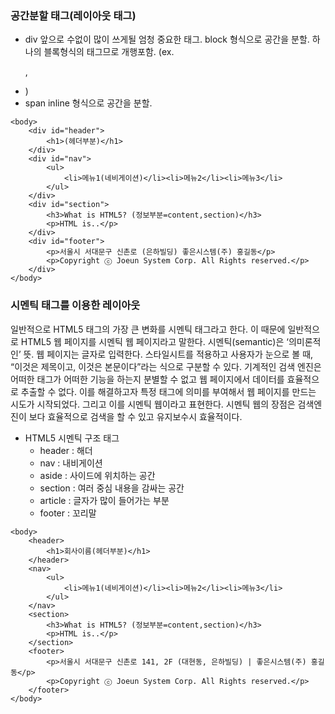 ### 공간분할 태그(레이아웃 태그)
 - div
  앞으로 수없이 많이 쓰게될 엄청 중요한 태그.
  block 형식으로 공간을 분할. 하나의 블록형식의 태그므로 개행포함.
  (ex. <p>, <li> )
 - span
  inline 형식으로 공간을 분할.

```
<body>
    <div id="header">
        <h1>(헤더부분)</h1>
    </div>
    <div id="nav">
        <ul>
            <li>메뉴1(네비게이션)</li><li>메뉴2</li><li>메뉴3</li>
        </ul>
    </div>
    <div id="section">
        <h3>What is HTML5? (정보부분=content,section)</h3>
        <p>HTML is..</p>
    </div>
    <div id="footer">
        <p>서울시 서대문구 신촌로 (은하빌딩) 좋은시스템(주) 홍길동</p>
        <p>Copyright ⓒ Joeun System Corp. All Rights reserved.</p>
    </div>
</body>
```
### 시멘틱 태그를 이용한 레이아웃
 일반적으로 HTML5 태그의 가장 큰 변화를 시멘틱 태그라고 한다. 이 때문에 일반적으로 HTML5 웹 페이지를 시멘틱 웹 페이지라고 말한다. 시멘틱(semantic)은 ‘의미론적인’ 뜻.
 웹 페이지는 글자로 입력한다. 스타일시트를 적용하고 사용자가 눈으로 볼 때, “이것은 제목이고, 이것은 본문이다”라는 식으로 구분할 수 있다.
 기계적인 검색 엔진은 어떠한 태그가 어떠한 기능을 하는지 분별할 수 없고 웹 페이지에서 데이터를 효율적으로 추출할 수 없다. 이를 해결하고자 특정 태그에 의미를 부여해서 웹 페이지를 만드는 시도가 시작되었다. 그리고 이를 시멘틱 웹이라고 표현한다. 시멘틱 웹의 장점은 검색엔진이 보다 효율적으로 검색을 할 수 있고 유지보수시 효율적이다.
 
- HTML5 시멘틱 구조 태그
   - header : 해더
   - nav : 내비게이션
   - aside : 사이드에 위치하는 공간
   - section : 여러 중심 내용을 감싸는 공간
   - article : 글자가 많이 들어가는 부분
   - footer : 꼬리말

```
<body>
    <header>
        <h1>회사이름(헤더부분)</h1>
    </header>
    <nav>
        <ul>
            <li>메뉴1(네비게이션)</li><li>메뉴2</li><li>메뉴3</li>
        </ul>
    </nav>
    <section>
        <h3>What is HTML5? (정보부분=content,section)</h3>
        <p>HTML is..</p>
    </section>
    <footer>
        <p>서울시 서대문구 신촌로 141, 2F (대현동, 은하빌딩) | 좋은시스템(주) 홍길동</p>
        <p>Copyright ⓒ Joeun System Corp. All Rights reserved.</p>
    </footer>
</body>
```









